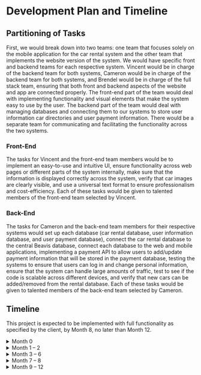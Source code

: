 # Development Plan and Timeline
## Partitioning of Tasks
First, we would break down into two teams: one team that focuses solely on the mobile application for the car rental system and the other team that implements the website version of the system. We would have specific front and backend teams for each respective system. Vincent would be in charge of the backend team for both systems, Cameron would be in charge of the backend team for both systems, and Brendel would be in charge of the full stack team, ensuring that both front and backend aspects of the website and app are connected properly. The front-end part of the team would deal with implementing functionality and visual elements that make the system easy to use by the user. The backend part of the team would deal with managing databases and connecting them to our systems to store user information car directories and user payment information. There would be a separate team for communicating and facilitating the functionality across the two systems.
### Front-End
The tasks for Vincent and the front-end team members would be to implement an easy-to-use and intuitive UI, ensure functionality across web pages or different parts of the system internally, make sure that the information is displayed correctly across the system, verify that car images are clearly visible, and use a universal text format to ensure professionalism and cost-efficiency. Each of these tasks would be given to talented members of the front-end team selected by Vincent.
### Back-End
The tasks for Cameron and the back-end team members for their respective systems would set up each database (car rental database, user information database, and user payment database), connect the car rental database to the central Beavis database, connect each database to the web and mobile applications, implementing a payment API to allow users to add/update payment information that will be stored in the payment database, testing the systems to ensure that users can log in and change personal information, ensure that the system can handle large amounts of traffic, test to see if the code is scalable across different devices, and verify that new cars can be added/removed from the rental database. Each of these tasks would be given to talented members of the back-end team selected by Cameron.
## Timeline
This project is expected to be implemented with full functionality as specified by the client, by Month 8, no later than Month 12.

<details>
<summary> Month 0 </summary>

Meet up with Software Engineers: front-end, back-end, and full-stack; to discuss expectations and specifications listed in the documents. In this time period, the designers (us) will make sure that all teams are on the same page before we start implementation, such as formatting of code and documentation to create a professional and unified style.
</details>

<details>
<summary> Month 1 – 2 </summary>

Back-end and front-end meet with their respective teams and partition the listed tasks amongst the individuals. During this time period, each team respectively will start the implementation process before the full-stack starts looking at the interaction between the teams. This is meant for the back-end and front-end developers to get a proof of concept for the full-stack to start working on.

### Tasks To Be Completed:
Front End: Create web pages, use universal text format
Back End: Set up databases, connect databases, start creating payment API
</details>

<details>
<summary> Month 3 – 6 </summary>
Full-stack developers start integrating back-end and front-end systems and verify that they work in unison. Back-end and front-end teams continue to develop beyond the proof of concept and work more toward full implementation. This is a pre-testing stage to make sure that the teams are on the same page. These developers can flex between the teams as necessary.
</details>

<details>
<summary> Month 7 – 8 </summary>
Present the project to the client, make sure it functions as desired. Also serves as extra time to clean up loose ends, bugs, etc.
</details>

<details>
<summary> Month 9 – 12 </summary>
**Flex Time: This period is a built in buffer in the event that the 8 month period is not sufficient for the team. Avoid taking more time beyond Month 12.**
</details>
